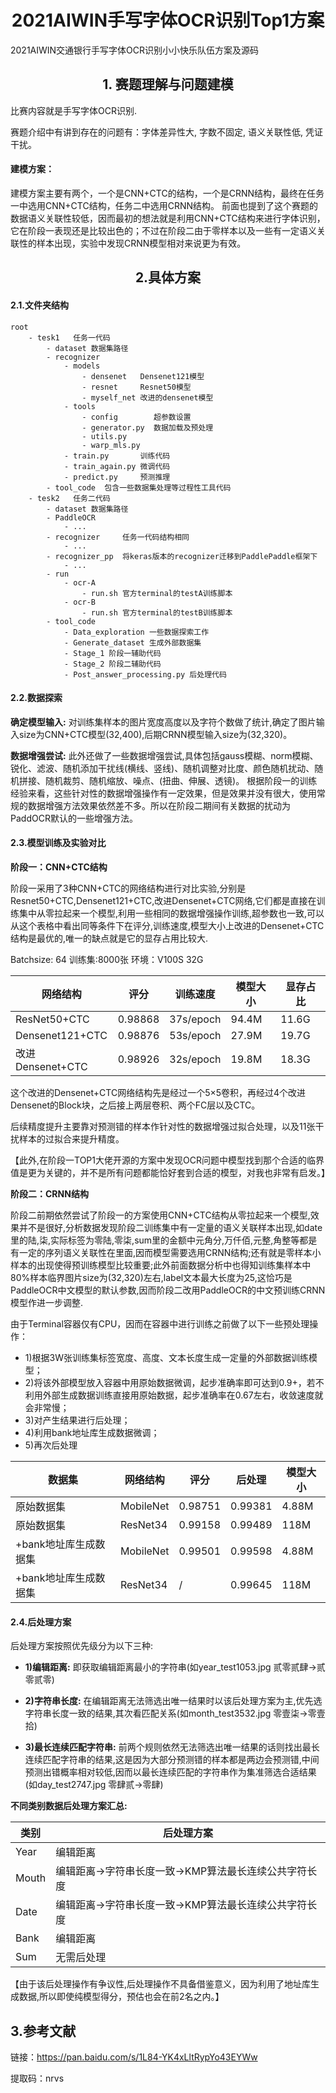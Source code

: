 # <center>2021AIWIN手写字体OCR识别Top1方案</center>

2021AIWIN交通银行手写字体OCR识别小小快乐队伍方案及源码

## <center>1. 赛题理解与问题建模</center>
比赛内容就是手写字体OCR识别.

赛题介绍中有讲到存在的问题有：字体差异性大, 字数不固定, 语义关联性低, 凭证干扰。

#### 建模方案：

建模方案主要有两个，一个是CNN+CTC的结构，一个是CRNN结构，最终在任务一中选用CNN+CTC结构，任务二中选用CRNN结构。
前面也提到了这个赛题的数据语义关联性较低，因而最初的想法就是利用CNN+CTC结构来进行字体识别，它在阶段一表现还是比较出色的；不过在阶段二由于零样本以及一些有一定语义关联性的样本出现，实验中发现CRNN模型相对来说更为有效。

## <center>2.具体方案</center>
#### 2.1.文件夹结构
```
root 
	- tesk1   任务一代码
		- dataset 数据集路径
        - recognizer 
            - models 
                - densenet   Densenet121模型
                - resnet     Resnet50模型
                - myself_net 改进的densenet模型
            - tools
                - config        超参数设置
                - generator.py  数据加载及预处理
                - utils.py 
                - warp_mls.py 
            - train.py       训练代码
            - train_again.py 微调代码
            - predict.py     预测推理
        - tool_code  包含一些数据集处理等过程性工具代码
    - tesk2   任务二代码
        - dataset 数据集路径
        - PaddleOCR
            - ...
        - recognizer     任务一代码结构相同
            - ...
        - recognizer_pp  将keras版本的recognizer迁移到PaddlePaddle框架下
            - ...
        - run
            - ocr-A
                - run.sh 官方terminal的testA训练脚本
            - ocr-B
                - run.sh 官方terminal的testB训练脚本
        - tool_code
            - Data_exploration 一些数据探索工作
            - Generate_dataset 生成外部数据集
            - Stage_1 阶段一辅助代码
            - Stage_2 阶段二辅助代码
            - Post_answer_processing.py 后处理代码
```

#### 2.2.数据探索

**确定模型输入:** 
对训练集样本的图片宽度高度以及字符个数做了统计,确定了图片输入size为CNN+CTC模型(32,400),后期CRNN模型输入size为(32,320)。

**数据增强尝试:**
此外还做了一些数据增强尝试,具体包括gauss模糊、norm模糊、锐化、滤波、随机添加干扰线(横线、竖线)、随机调整对比度、颜色随机扰动、随机拼接、随机裁剪、随机缩放、噪点、(扭曲、伸展、透镜)。
根据阶段一的训练经验来看，这些针对性的数据增强操作有一定效果，但是效果并没有很大，使用常规的数据增强方法效果依然差不多。所以在阶段二期间有关数据的扰动为PaddOCR默认的一些增强方法。

#### 2.3.模型训练及实验对比

**阶段一：CNN+CTC结构**

阶段一采用了3种CNN+CTC的网络结构进行对比实验,分别是Resnet50+CTC,Densenet121+CTC,改进Densenet+CTC网络,它们都是直接在训练集中从零拉起来一个模型,利用一些相同的数据增强操作训练,超参数也一致,可以从这个表格中看出同等条件下在评分,训练速度,模型大小上改进的Densenet+CTC结构是最优的,唯一的缺点就是它的显存占用比较大.


Batchsize: 64   训练集:8000张  环境：V100S 32G

|      网络结构     |   评分   | 训练速度 | 模型大小 | 显存占比 |
|-----------------|---------|--------|--------|---------|
| ResNet50+CTC    | 0.98868 | 37s/epoch | 94.4M | 11.6G |
| Densenet121+CTC | 0.98876 | 53s/epoch | 27.9M | 19.7G |
| 改进Densenet+CTC | 0.98926 | 32s/epoch | 19.8M | 18.3G |


这个改进的Densenet+CTC网络结构先是经过一个5×5卷积，再经过4个改进Densenet的Block块，之后接上两层卷积、两个FC层以及CTC。

后续精度提升主要靠对预测错的样本作针对性的数据增强过拟合处理，以及11张干扰样本的过拟合来提升精度。

【此外,在阶段一TOP1大佬开源的方案中发现OCR问题中模型找到那个合适的临界值是更为关键的，并不是所有问题都能恰好套到合适的模型，对我也非常有启发。】

**阶段二：CRNN结构**

阶段二前期依然尝试了阶段一的方案使用CNN+CTC结构从零拉起来一个模型,效果并不是很好,分析数据发现阶段二训练集中有一定量的语义关联样本出现,如date里的陆,柒,实际标签为零陆,零柒,sum里的金额中元角分,万仟佰,元整,角整等都是有一定的序列语义关联性在里面,因而模型需要选用CRNN结构;还有就是零样本小样本的出现使得预训练模型比较重要;此外前面数据分析中也得知训练集样本中80%样本临界图片size为(32,320)左右,label文本最大长度为25,这恰巧是PaddleOCR中文模型的默认参数,因而阶段二改用PaddleOCR的中文预训练CRNN模型作进一步调整.

由于Terminal容器仅有CPU，因而在容器中进行训练之前做了以下一些预处理操作：

- 1)根据3W张训练集标签宽度、高度、文本长度生成一定量的外部数据训练模型；
- 2)将该外部模型放入容器中用原始数据微调，起步准确率即可达到0.9+，若不利用外部生成数据训练直接用原始数据，起步准确率在0.67左右，收敛速度就会非常慢； 
- 3)对产生结果进行后处理；
- 4)利用bank地址库生成数据微调；
- 5)再次后处理

|      数据集         |   网络结构   | 评分     | 后处理 | 模型大小 |
|--------------------|------------|---------|--------|--------|
| 原始数据集           | MobileNet  | 0.98751 | 0.99381 | 4.88M |
| 原始数据集           | ResNet34   | 0.99158 | 0.99489 | 118M  |
| +bank地址库生成数据集 | MobileNet  | 0.99501 | 0.99598 | 4.88M |
| +bank地址库生成数据集 | ResNet34   | /       | 0.99645 | 118M  |


#### 2.4.后处理方案

后处理方案按照优先级分为以下三种:

- **1)编辑距离:** 即获取编辑距离最小的字符串(如year_test1053.jpg 贰零贰肆->贰零贰零)

- **2)字符串长度:** 在编辑距离无法筛选出唯一结果时以该后处理方案为主,优先选字符串长度一致的结果,其次看匹配关系(如month_test3532.jpg 零壹柒->零壹拾)

- **3)最长连续匹配字符串:** 前两个规则依然无法筛选出唯一结果的话则找出最长连续匹配字符串的结果,这是因为大部分预测错的样本都是两边会预测错,中间预测出错概率相对较低,因而以最长连续匹配的字符串作为集准筛选合适结果(如day_test2747.jpg 零肆贰->零肆)

**不同类别数据后处理方案汇总:**

| 类别    | 后处理方案 |
|--------|-----------|
|  Year  | 编辑距离 |
|  Mouth | 编辑距离->字符串长度一致->KMP算法最长连续公共字符长度 |
|  Date  | 编辑距离->字符串长度一致->KMP算法最长连续公共字符长度 |
|  Bank  | 编辑距离 |
|  Sum   | 无需后处理 |

【由于该后处理操作有争议性,后处理操作不具备借鉴意义，因为利用了地址库生成数据,所以即使纯模型得分，预估也会在前2名之内。】

## 3.参考文献

链接：https://pan.baidu.com/s/1L84-YK4xLltRypYo43EYWw 

提取码：nrvs


